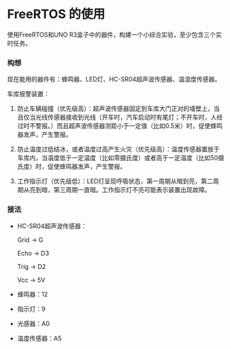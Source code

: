 # FreeRTOS 的使用

使用FreeRTOS和UNO R3盒子中的器件，构建一个小综合实验，至少包含三个实时任务。

### 构想

现在能用的器件有：蜂鸣器、LED灯、HC-SR04超声波传感器、温湿度传感器。

车库报警装置：

1. 防止车辆碰撞（优先级高）：超声波传感器固定到车库大门正对的墙壁上，当且仅当光线传感器接收到光线（开车时，汽车启动时有尾灯；不开车时，人经过时不警报。）而且超声波传感器测距小于一定值（比如0.5米）时，促使蜂鸣器发声，产生警报。

2. 防止温度过低结冰，或者温度过高产生火灾（优先级高）：温度传感器置放于车库内，当温度低于一定温度（比如零摄氏度）或者高于一定温度（比如50摄氏度）时，促使蜂鸣器发声，产生警报。

3. 工作指示灯（优先级低）：LED灯呈现呼吸状态，第一周期从暗到亮，第二周期从亮到暗，第三周期一直暗。工作指示灯不亮可能表示装置出现故障。

### 接法

- HC-SR04超声波传感器：

    Grid -> G

    Echo -> D3

    Trig -> D2

    Vcc  -> 5V

- 蜂鸣器：12
- 指示灯：9
- 光感器：A0
- 温度传感器：A5